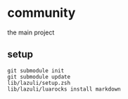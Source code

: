 # community
the main project

## setup

    git submodule init
    git submodule update
    lib/lazuli/setup.zsh
    lib/lazuli/luarocks install markdown
